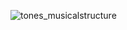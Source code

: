 
![tones_musicalstructure](https://user-images.githubusercontent.com/26839423/50350819-524d7600-050e-11e9-91ec-11b6bd5d0969.gif)
